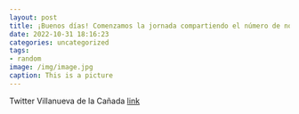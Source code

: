 ```yaml
---
layout: post
title: ¡Buenos días! Comenzamos la jornada compartiendo el número de noviembre de “Villanueva al día”, la revista municipal de Villan...
date: 2022-10-31 18:16:23
categories: uncategorized
tags:
- random
image: /img/image.jpg
caption: This is a picture
---
```

Twitter Villanueva de la Cañada [link](https://twitter.com/AytoVDLCanada/status/1586998197704183808)
